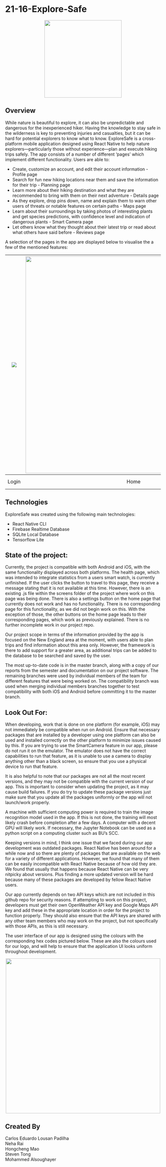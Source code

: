 # 21-16-Explore-Safe
<p align="center">
  <img src="https://github.com/BostonUniversitySeniorDesign/21-16-Explore-Safe/blob/master/ExploreSafe/Logos/mainLogo.png" width="250">
</p>

## Overview
While nature is beautiful to explore, it can also be unpredictable and dangerous for the inexperienced hiker. Having the knowledge to stay safe in the wilderness is key to preventing injuries and casualties, but it can be hard for potential explorers to know what to know. ExploreSafe is a cross-platform mobile application designed using React Native to help nature explorers—particularly those without experience—plan and execute hiking trips safely. The app consists of a number of different ‘pages’ which implement different functionality. Users are able to: 

* Create, customize an account, and edit their account information - Profile page
* Search for fun new hiking locations near them and save the information for their trip - Planning page
* Learn more about their hiking destination and what they are recommended to bring with them on their next adventure - Details page
* As they explore, drop pins down, name and explain them to warn other users of threats or notable features on certain paths - Maps page
* Learn about their surroundings by taking photos of interesting plants and get species predictions, with confidence level and indication of dangerous plants - Smart Camera page
* Let others know what they thought about their latest trip or read about what others have said before - Reviews page 

A selection of the pages in the app are displayed below to visualise the a few of the mentioned features:

| ![](https://github.com/hmao1/BostonUniveristy-SeniorDesignProject-ExploreSafe/blob/master/UIPics/Login.png) |  <img src="https://github.com/BostonUniversitySeniorDesign/21-16-Explore-Safe/blob/master/UIPics/Home.jpg" width="700" />|![](https://github.com/BostonUniversitySeniorDesign/21-16-Explore-Safe/blob/master/UIPics/Planning.png) | ![](https://github.com/BostonUniversitySeniorDesign/21-16-Explore-Safe/blob/master/UIPics/Details.png) | ![](https://github.com/BostonUniversitySeniorDesign/21-16-Explore-Safe/blob/master/UIPics/SmartCam.jpg) |![](https://github.com/BostonUniversitySeniorDesign/21-16-Explore-Safe/blob/master/UIPics/Map.png) | 
|:---:|:---:|:---:|:---:|:---:|:---:|
| Login | Home | Planning | Details | Smart Camera|Map |


## Technologies

ExploreSafe was created using the following main technologies:

* React Native CLI 
* Firebase Realtime Database 
* SQLite Local Database 
* Tensorflow Lite

## State of the project:
Currently, the project is compatible with both Android and iOS, with the same functionality displayed across both platforms. The health page, which was intended to integrate statistics from a users smart watch, is currently unfinished. If the user clicks the button to travel to this page, they receive a message stating that it is not available at this time. However, there is an existing .js file within the screens folder of the project where work on this page was being done. There is also a settings button on the home page that currently does not work and has no functionality. There is no corresponding page for this functionality, as we did not begin work on this. With the exception of those, the other buttons on the home page leads to their corresponding pages, which work as previously explained. There is no further incomplete work in our project repo. 

Our project scope in terms of the information provided by the app is focused on the New England area at the moment, with users able to plan trips and find information about this area only. However, the framework is there to add support for a greater area, as additional trips can be added to the database to be searched and saved by the user. 

The most up-to-date code is in the master branch, along with a copy of our reports from the semester and documentation on our project software. The remaining branches were used by individual members of the team for different features that were being worked on. The compatibility branch was used when merging individual members branches together to test compatibility with both iOS and Android before committing it to the master branch. 

## Look Out For:

When developing, work that is done on one platform (for example, iOS) may not immediately be compatible when run on Android. Ensure that necessary packages that are installed by a developer using one platform can also be used and installed correctly on the other platform to minimize issues caused by this. If you are trying to use the SmartCamera feature in our app, please do not run it on the emulator. The emulator does not have the correct capabilities to run that feature, as it is unable to use a camera to display anything other than a black screen, so ensure that you use a physical device to run that feature. 

It is also helpful to note that our packages are not all the most recent versions, and they may not be compatible with the current version of our app. This is important to consider when updating the project, as it may cause build failures. If you do try to update these package versions just make sure that you update all the packages uniformly or the app will not launch/work properly. 

A machine with sufficient computing power is required to train the image recognition model used in the app. If this is not done, the training will most likely crash before completion after a few days. A computer with a decent GPU will likely work. If necessary, the Jupyter Notebook can be used as a python script on a computing cluster such as BU’s SCC.

Keeping versions in mind, I think one issue that we faced during our app development was outdated packages. React Native has been around for a while now and so there are plenty of packages that are available on the web for a variety of different applications. However, we found that many of them can be easily incompatible with React Native because of how old they are. We found that usually that happens because React Native can be very nitpicky about versions. Plus finding a more updated version will be hard because many of these packages are developed by fellow React Native users. 

Our app currently depends on two API keys which are not included in this github repo for security reasons. If attempting to work on this project, developers must get their own OpenWeather API key and Google Maps API key and add these in the appropriate location in order for the project to function properly. They should also ensure that the API keys are shared with any other team members who may work on the project, but not specifically with those APIs, as this is still necessary. 

The user interface of our app is designed using the colours with the corresponding hex codes pictured below. These are also the colours used for our logo, and will help to ensure that the application UI looks uniform throughout development. 

<p align="center">
 <img src="https://github.com/BostonUniversitySeniorDesign/21-16-Explore-Safe/blob/master/UIPics/colourScheme.PNG" width="500" />
  </p>
 
## Created By
Carlos Eduardo Lousan Padilha \
Neha Rai \
Hongcheng Mao \
Steven Tong \
Mohammed Alsoughayer 


